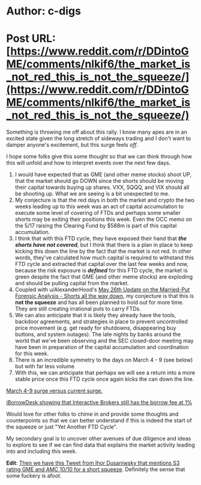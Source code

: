 # Author: c-digs
# Post URL: [https://www.reddit.com/r/DDintoGME/comments/nlkif6/the_market_is_not_red_this_is_not_the_squeeze/](https://www.reddit.com/r/DDintoGME/comments/nlkif6/the_market_is_not_red_this_is_not_the_squeeze/)


Something is throwing me off about this rally.  I know many apes are in an excited state given the long stretch of sideways trading and I don't want to damper anyone's excitement, but this surge feels *off*.

I hope some folks give this some thought so that we can think through how this will unfold and how to interpret events over the next few days.

1. I would have expected that as GME (and other meme stocks) shoot UP, that the market should go DOWN since the shorts should be moving their capital towards buying up shares.  VXX, SQQQ, and VIX should all be shooting up.  What we are seeing is a bit unexpected to me.
2. My conjecture is that the red days in both the market and crypto the two weeks leading up to this week was an act of capital accumulation to execute some level of covering of FTDs and perhaps some smaller shorts may be exiting their positions this week.  Even the OCC memo on the 5/17 raising the Clearing Fund by $588m is part of this capital accumulation.
3. I think that with this FTD cycle, they have exposed their hand that ***the shorts have not covered***, but I think that there is a plan in place to keep kicking this down the line by the fact that the market is not red.  In other words, they've calculated how much capital is required to withstand this FTD cycle and extracted that capital over the last few weeks and now, because the risk exposure is ***defined*** for this FTD cycle, the market is green despite the fact that GME (and other meme stocks) are exploding and should be pulling capital from the market.
4. Coupled with u/AlexanderHood's [May 26th Update on the Married-Put Forensic Analysis - Shorts all the way down](https://www.reddit.com/r/Superstonk/comments/nl90c5/may_26th_update_on_the_marriedput_forensic/), my conjecture is that this is **not the squeeze** and has all been planned to hold out for more time.  They are still creating irrational puts to carry FTDs.
5. We can also anticipate that it is likely they already have the tools, backdoor agreements, and strategies in place to prevent uncontrolled price movement (e.g. get ready for shutdowns, disappearing buy buttons, and system outages).  The late nights by banks around the world that we've been observing and the SEC closed-door meeting may have been in preparation of the capital accumulation and coordination for this week.
6. There is an incredible symmetry to the days on March 4 - 9 (see below) but with far less volume
7. With this, we can anticipate that perhaps we will see a return into a more stable price once this FTD cycle once again kicks the can down the line.

[March 4-9 surge versus current surge.](https://preview.redd.it/qoe01mzlmh171.png?width=1630&format=png&auto=webp&s=0523cddb8d4f40b90a95290188469d5bf4ccec4e)

[iBorrowDesk showing that Interactive Brokers still has the borrow fee at 1&#37;](https://preview.redd.it/jd81msikii171.png?width=352&format=png&auto=webp&s=9aa17da8af4369c191e311a9ca16328a8cdc7d26)

Would love for other folks to chime in and provide some thoughts and counterpoints so that we can better understand if this is indeed the start of the squeeze or just "Yet Another FTD Cycle".

My secondary goal is to uncover other avenues of due diligence and ideas to explore to see if we can find data that explains the market activity leading into and including this week.

**Edit**: [Then we have this Tweet from Ihor Dusaniwsky that mentions S3 rating GME and AMC 10/10 for a short squeeze](https://www.reddit.com/r/Superstonk/comments/nlkrke/confirmation_bias_tits_jacked/).  Definitely the sense that some fuckery is afoot.